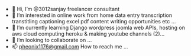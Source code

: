 - 👋 Hi, I’m @3012sanjay freelancer consultant
- 👀 I’m interested in online work from home data entry transcription transtitling captioning excel pdf content writing opportunities etc ...
- 🌱 I’m currently learning Django wordpress joomla web APIs, hosting on aws cloud computing heroku & making youtube channels (2)...
- 💞️ I’m looking to collaborate on  ...
- 📫 pheonix1176@gmail.com How to reach me ...

<!---
3012sanjay/3012sanjay is a ✨ special ✨ repository because its `README.md` (this file) appears on your GitHub profile.
You can click the Preview link to take a look at your changes.
--->
